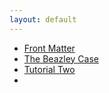 ```yaml
---
layout: default
---
```

<div id="nav">
  <ul class="siblinks">
    <li><a href="frontmatter.html">Front Matter</a></li>
    <li><a href="tutorialone.html">The Beazley Case</a></li>
    <li><a href="tutorialtwo.html">Tutorial Two</a><li>
  </ul>
</div>
